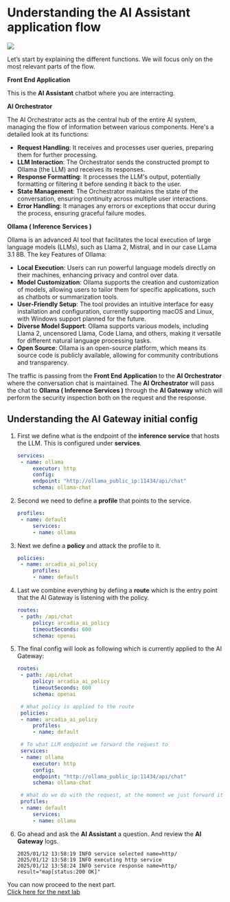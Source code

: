 # Understanding the **AI Assistant** application flow


![](/lab3/images/00.png)

Let’s start by explaining the different functions. We will focus only on the most relevant parts of the flow.

**Front End Application**

This is the **AI Assistant** chatbot where you are interracting.


**AI Orchestrator**

The AI Orchestrator acts as the central hub of the entire AI system, managing the flow of information between various components. Here's a detailed look at its functions:

* **Request Handling**: It receives and processes user queries, preparing them for further processing.
* **LLM Interaction**: The Orchestrator sends the constructed prompt to Ollama (the LLM) and receives its responses.
* **Response Formatting**: It processes the LLM's output, potentially formatting or filtering it before sending it back to the user.
* **State Management**: The Orchestrator  maintains the state of the conversation, ensuring continuity across multiple user interactions.
* **Error Handling**: It manages any errors or exceptions that occur during the process, ensuring graceful failure modes.

**Ollama ( Inference Services )**

Ollama is an advanced AI tool that facilitates the local execution of large language models (LLMs), such as Llama 2, Mistral, and in our case LLama 3.1 8B.
The key Features of Ollama:

* **Local Execution**: Users can run powerful language models directly on their machines, enhancing privacy and control over data.
* **Model Customization**: Ollama supports the creation and customization of models, allowing users to tailor them for specific applications, such as chatbots or summarization tools.
* **User-Friendly Setup**: The tool provides an intuitive interface for easy installation and configuration, currently supporting macOS and Linux, with Windows support planned for the future.
* **Diverse Model Support**: Ollama supports various models, including Llama 2, uncensored Llama, Code Llama, and others, making it versatile for different natural language processing tasks.
* **Open Source**: Ollama is an open-source platform, which means its source code is publicly available, allowing for community contributions and transparency.

The traffic is passing from the **Front End Application** to the **AI Orchestrator** where the conversation chat is maintained. The **AI Orchestrator** will pass the chat to  **Ollama ( Inference Services )** through the **AI Gateway** which will perform the security inspection both on the request and the response.


## Understanding the **AI Gateway** initial config

1. First we define what is the endpoint of the **inference service** that hosts the LLM. This is configured under **services**.

   ```yaml
   services:
    - name: ollama
        executor: http
        config:
        endpoint: "http://ollama_public_ip:11434/api/chat"
        schema: ollama-chat 
   ```

2. Second we need to define a **profile** that points to the service.

   ```yaml
   profiles:
    - name: default
        services:
        - name: ollama
   ```

3. Next we define a **policy** and attack the profile to it.

   ```yaml
   policies:
    - name: arcadia_ai_policy
        profiles:
        - name: default
   ```

4. Last we combine everything by defiing a **route** which is the entry point that the AI Gateway is listening with the policy.   

   ```yaml
   routes:
    - path: /api/chat
        policy: arcadia_ai_policy
        timeoutSeconds: 600
        schema: openai
   ```

5. The final config will look as following which is currently applied to the AI Gateway:

   ```yaml
   routes:
    - path: /api/chat
        policy: arcadia_ai_policy
        timeoutSeconds: 600
        schema: openai

    # What policy is applied to the route
    policies:
    - name: arcadia_ai_policy
        profiles:
        - name: default

    # To what LLM endpoint we forward the request to
    services:
    - name: ollama
        executor: http
        config:
        endpoint: "http://ollama_public_ip:11434/api/chat"
        schema: ollama-chat

    # What do we do with the request, at the moment we just forward it
    profiles:
    - name: default
        services:
        - name: ollama
   ```           

6. Go ahead and ask the **AI Assistant** a question. And review the **AI Gateway** logs.

   ```
   2025/01/12 13:58:19 INFO service selected name=http/
   2025/01/12 13:58:19 INFO executing http service
   2025/01/12 13:58:24 INFO service response name=http/ result="map[status:200 OK]"
   ```


   
You can now proceed to the next part.    
[Click here for the next lab](../lab4/lab4.md)   
